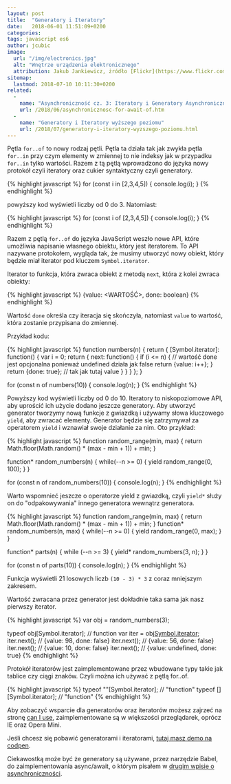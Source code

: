 ```yaml
---
layout: post
title:  "Generatory i Iteratory"
date:   2018-06-01 11:51:09+0200
categories:
tags: javascript es6
author: jcubic
image:
  url: "/img/electronics.jpg"
  alt: "Wnętrze urządzenia elektronicznego"
  attribution: Jakub Jankiewicz, żródło [Flickr](https://www.flickr.com/photos/jcubic/40113661275/), licencja [CC BY-SA](https://creativecommons.org/licenses/by-sa/2.0/)
sitemap:
  lastmod: 2018-07-10 10:11:30+0200
related:
  -
    name: "Asynchroniczność cz. 3: Iteratory i Generatory Asynchroniczne"
    url: /2018/06/asynchronicznosc-for-await-of.htm
  -
    name: "Generatory i Iteratory wyższego poziomu"
    url: /2018/07/generatory-i-iteratory-wyzszego-poziomu.html
---
```


Pętla `for..of` to nowy rodzaj pętli. Pętla ta działa tak jak zwykła pętla `for..in` przy czym elementy w zmiennej
to nie indeksy jak w przypadku `for..in` tylko wartości. Razem z tą pętlą wprowadzono do języka nowy protokół czyli
iteratory oraz cukier syntaktyczny czyli generatory.

<!-- more -->

{% highlight javascript %}
for (const i in [2,3,4,5]) {
   console.log(i);
}
{% endhighlight %}

powyższy kod wyświetli liczby od 0 do 3. Natomiast:

{% highlight javascript %}
for (const i of [2,3,4,5]) {
   console.log(i);
}
{% endhighlight %}

Razem z pętlą `for..of` do języka JavaScript weszło nowe API, które umożliwia napisanie własnego obiektu, który
jest iteratorem. To API nazywane protokołem, wygląda tak, że musimy utworzyć nowy obiekt, który będzie miał iterator
pod kluczem `Symbol.iterator`.

Iterator to funkcja, która zwraca obiekt z metodą `next`, która z kolei zwraca obiekty:

{% highlight javascript %}
{value: <WARTOŚĆ>, done: boolean}
{% endhighlight %}

Wartość `done` określa czy iteracja się skończyła, natomiast `value` to wartość, która zostanie przypisana
do zmiennej.

Przykład kodu:

{% highlight javascript %}
function numbers(n) {
    return {
        [Symbol.iterator]: function() {
            var i = 0;
            return {
                next: function() {
                    if (i <= n) {
                        // wartość done jest opcjonalna ponieważ undefined działa jak false
                        return {value: i++};
                    }
                    return {done: true}; // tak jak tutaj value
                }
            }
         }
   };
}

for (const n of numbers(10)) {
    console.log(n);
}
{% endhighlight %}

Powyższy kod wyświetli liczby od 0 do 10. Iteratory to niskopoziomowe API, aby uprościć ich użycie dodano jeszcze
generatory. Aby utworzyć generator tworzymy nową funkcje z gwiazdką i używamy słowa kluczowego `yield`, aby zwracać
elementy. Generator będzie się zatrzymywał za operatorem `yield` i wznawiał swoje działanie za nim. Oto przykład:

{% highlight javascript %}
function random_range(min, max) {
    return Math.floor(Math.random() * (max - min + 1)) + min;
}

function* random_numbers(n) {
    while(--n >= 0) {
       yield random_range(0, 100);
    }
}

for (const n of random_numbers(10)) {
    console.log(n);
}
{% endhighlight %}

Warto wspomnieć jeszcze o operatorze yield z gwiazdką, czyli `yield*` służy on do "odpakowywania" innego generatora
wewnątrz generatora.

{% highlight javascript %}
function random_range(min, max) {
    return Math.floor(Math.random() * (max - min + 1)) + min;
}
function* random_numbers(n, max) {
    while(--n >= 0) {
       yield random_range(0, max);
    }
}

function* parts(n) {
   while (--n >= 3) {
      yield* random_numbers(3, n);
   }
}

for (const n of parts(10)) {
    console.log(n);
}
{% endhighlight %}

Funkcja wyświetli 21 losowych liczb `(10 - 3) * 3` z coraz mniejszym zakresem.

Wartość zwracana przez generator jest dokładnie taka sama jak nasz pierwszy iterator.

{% highlight javascript %}
var obj = random_numbers(3);

typeof obj[Symbol.iterator];
// function
var iter = obj[Symbol.iterator]();
iter.next(); // {value: 98, done: false}
iter.next(); // {value: 56, done: false}
iter.next(); // {value: 10, done: false}
iter.next(); // {value: undefined, done: true}
{% endhighlight %}

Protokół iteratorów jest zaimplementowane przez wbudowane typy takie jak tablice czy ciągi znaków.
Czyli można ich używać z pętlą for..of.

{% highlight javascript %}
typeof ""[Symbol.iterator]; // "function"
typeof [][Symbol.iterator]; // "function"
{% endhighlight %}

Aby zobaczyć wsparcie dla generatorów oraz iteratorów możesz zajrzeć na stronę
[can I use](https://caniuse.com/#feat=es6-generators), zaimplementowane są w większości przeglądarek,
oprócz IE oraz Opera Mini.

Jeśli chcesz się pobawić generatorami i iteratorami, [tutaj masz demo na codpen](https://codepen.io/jcubic/pen/gzoQRo).

Ciekawostką może być że generatory są używane, przez narzędzie Babel, do zaimplementowania async/await, o którym pisałem w
[drugim wpisie o asynchroniczności](/2018/05/asynchronicznosc-async-await.html).
